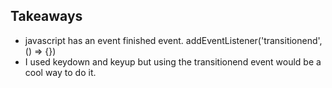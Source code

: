 ## Takeaways

- javascript has an event finished event. addEventListener('transitionend', () => {})
- I used keydown and keyup but using the transitionend event would be a cool way to do it.
